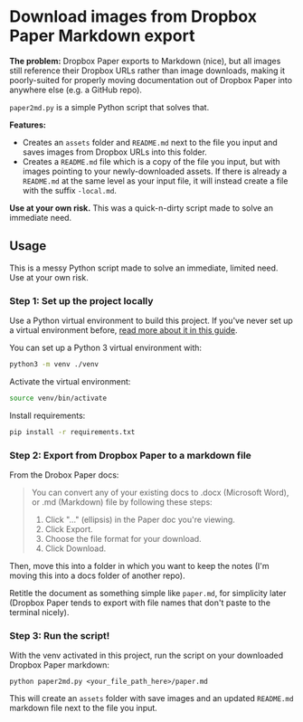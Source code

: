 # Download images from Dropbox Paper Markdown export

**The problem:** Dropbox Paper exports to Markdown (nice), but all images still reference their Dropbox URLs rather than image downloads, making it poorly-suited for properly moving documentation out of Dropbox Paper into anywhere else (e.g. a GitHub repo).

`paper2md.py` is a simple Python script that solves that.

**Features:**

- Creates an `assets` folder and `README.md` next to the file you input and saves images from Dropbox URLs into this folder.
- Creates a `README.md` file which is a copy of the file you input, but with images pointing to your newly-downloaded assets. If there is already a `README.md` at the same level as your input file, it will instead create a file with the suffix `-local.md`.

**Use at your own risk.** This was a quick-n-dirty script made to solve an immediate need.

## Usage

This is a messy Python script made to solve an immediate, limited need. Use at your own risk.

### Step 1: Set up the project locally

Use a Python virtual environment to build this project. If you've never set up a virtual environment before, [read more about it in this guide](https://packaging.python.org/tutorials/installing-packages/#creating-virtual-environments).

You can set up a Python 3 virtual environment with:

```bash
python3 -m venv ./venv
```

Activate the virtual environment:

```bash
source venv/bin/activate
```

Install requirements:

```bash
pip install -r requirements.txt
```

### Step 2: Export from Dropbox Paper to a markdown file

From the Drobox Paper docs:

> You can convert any of your existing docs to .docx (Microsoft Word), or .md (Markdown) file by following these steps:
>
> 1. Click "…" (ellipsis) in the Paper doc you're viewing.
> 1. Click Export.
> 1. Choose the file format for your download.
> 1. Click Download.

Then, move this into a folder in which you want to keep the notes (I'm moving this into a docs folder of another repo).

Retitle the document as something simple like `paper.md`, for simplicity later (Dropbox Paper tends to export with file names that don't paste to the terminal nicely).

### Step 3: Run the script!

With the venv activated in this project, run the script on your downloaded Dropbox Paper markdown:

```
python paper2md.py <your_file_path_here>/paper.md
```

This will create an `assets` folder with save images and an updated `README.md` markdown file next to the file you input.
